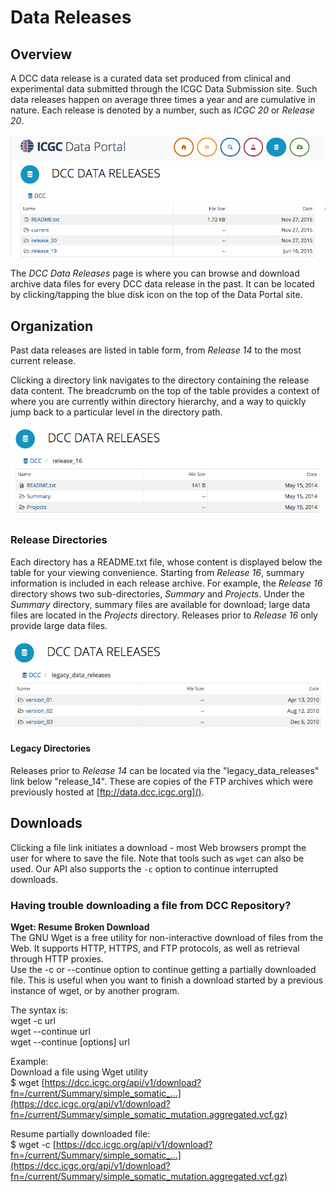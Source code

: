 # Data Releases

## Overview

A DCC data release is a curated data set produced from clinical and experimental data submitted through the ICGC Data Submission site. Such data releases happen on average three times a year and are cumulative in nature. Each release is denoted by a number, such as _ICGC 20_ or _Release 20_.

[![DCC Data Releases](images/dcc-data-releases.png)](images/dcc-data-releases.png "Click on the image to see it in full.")

The *DCC Data Releases* page is where you can browse and download archive data files for every DCC data release in the past. It can be located by clicking/tapping the blue disk icon on the top of the Data Portal site.

## Organization

Past data releases are listed in table form, from *Release 14* to the most current release.

Clicking a directory link navigates to the directory containing the release data content. The breadcrumb on the top of the table provides a context of where you are currently within directory hierarchy, and a way to quickly jump back to a particular level in the directory path.

[![DCC Data Releases](images/data-release-16.png)](images/data-release-16.png "Click on the image to see it in full.")

### Release Directories

Each directory has a README.txt file, whose content is displayed below the table for your viewing convenience. Starting from *Release 16*, summary information is included in each release archive. For example, the *Release 16* directory shows two sub-directories, *Summary* and *Projects*. Under the *Summary* directory, summary files are available for download; large data files are located in the *Projects* directory. Releases prior to *Release 16* only provide large data files.

[![DCC Data Releases](images/legacy-data-releases.png)](images/legacy-data-releases.png "Click on the image to see it in full.")

#### Legacy Directories

Releases prior to *Release 14* can be located via the "legacy\_data\_releases" link below "release\_14". These are copies of the FTP archives which were previously hosted at [ftp://data.dcc.icgc.org]().

## Downloads

Clicking a file link initiates a download - most Web browsers prompt the user for where to save the file. Note that tools such as `wget` can also be used. Our API also supports the `-c` option to continue interrupted downloads.

### Having trouble downloading a file from DCC Repository?
**Wget: Resume Broken Download**  
The GNU Wget is a free utility for non-interactive download of files from the Web. It supports HTTP, HTTPS, and FTP protocols, as well as retrieval through HTTP proxies.  
Use the -c or --continue option to continue getting a partially downloaded file. This is useful when you want to finish a download started by a previous instance of wget, or by another program.

The syntax is:  
wget -c url  
wget --continue url  
wget --continue [options] url

Example:  
Download a file using Wget utility  
$ wget [https://dcc.icgc.org/api/v1/download?fn=/current/Summary/simple_somatic_...](https://dcc.icgc.org/api/v1/download?fn=/current/Summary/simple_somatic_mutation.aggregated.vcf.gz)

Resume partially downloaded file:  
$ wget -c [https://dcc.icgc.org/api/v1/download?fn=/current/Summary/simple_somatic_...](https://dcc.icgc.org/api/v1/download?fn=/current/Summary/simple_somatic_mutation.aggregated.vcf.gz)